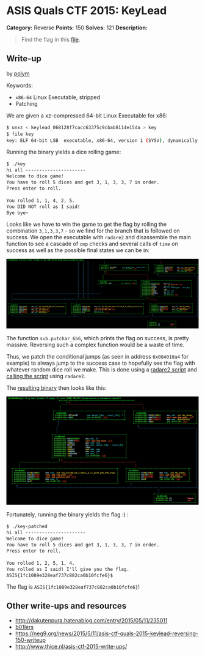 # ASIS Quals CTF 2015: KeyLead

**Category:** Reverse
**Points:** 150
**Solves:** 121
**Description:**

> Find the flag in this [file](http://tasks.asis-ctf.ir/keylead_068128f7cacc63375c9cbab8114e15da).

## Write-up

by [polym](https://github.com/abpolym)

Keywords:

* `x86-64` Linux Executable, stripped
* Patching

We are given a xz-compressed 64-bit Linux Executable for x86:

```bash
$ unxz < keylead_068128f7cacc63375c9cbab8114e15da > key
$ file key
key: ELF 64-bit LSB  executable, x86-64, version 1 (SYSV), dynamically linked (uses shared libs), for GNU/Linux 2.6.32, BuildID[sha1]=c1d5a4a7ffa57a2335f88093530dc89c1c71ec72, stripped
```

Running the binary yields a dice rolling game:

```
$ ./key
hi all ----------------------
Welcome to dice game!
You have to roll 5 dices and get 3, 1, 3, 3, 7 in order.
Press enter to roll.

You rolled 1, 1, 4, 2, 5.
You DID NOT roll as I said!
Bye bye~
```

Looks like we have to win the game to get the flag by rolling the combination `3,1,3,3,7` - so we find for the branch that is followed on success.
We open the executable with `radare2` and disassemble the main function to see a cascade of `cmp` checks and several calls of `time` on success as well as the possible final states we can be in:

![](./main.png)

The function `sub.putchar_6b6`, which prints the flag on success, is pretty massive. Reversing such a complex function would be a waste of time.

Thus, we patch the conditional jumps (as seen in address `0x004010a4` for example) to always jump to the success case to hopefully see the flag with whatever random dice roll we make.
This is done using a [radare2 script](./fix.r2s) and [calling the script](./fix) using `radare2`.

The [resulting binary](./key-patched) then looks like this:

![](./patch.png)

Fortunately, running the binary yields the flag :) :

```
$ ./key-patched 
hi all ----------------------
Welcome to dice game!
You have to roll 5 dices and get 3, 1, 3, 3, 7 in order.
Press enter to roll.

You rolled 1, 2, 5, 1, 4.
You rolled as I said! I'll give you the flag.
ASIS{1fc1089e328eaf737c882ca0b10fcfe6}$ 
```

The flag is `ASIS{1fc1089e328eaf737c882ca0b10fcfe6}`!

## Other write-ups and resources

* <http://dakutenpura.hatenablog.com/entry/2015/05/11/235011>
* [b01lers](https://b01lers.net/challenges/ASIS%202015/KeyLead/51/)
* <https://neg9.org/news/2015/5/11/asis-ctf-quals-2015-keylead-reversing-150-writeup>
* <http://www.thice.nl/asis-ctf-2015-write-ups/>
